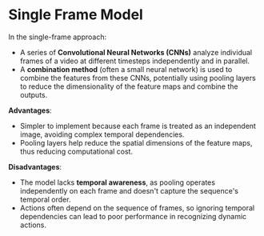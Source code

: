 # Single Frame Model

In the single-frame approach:

- A series of **Convolutional Neural Networks (CNNs)** analyze individual frames of a video at different timesteps independently and in parallel.
- A **combination method** (often a small neural network) is used to combine the features from these CNNs, potentially using pooling layers to reduce the dimensionality of the feature maps and combine the outputs.

**Advantages**:

- Simpler to implement because each frame is treated as an independent image, avoiding complex temporal dependencies.
- Pooling layers help reduce the spatial dimensions of the feature maps, thus reducing computational cost.

**Disadvantages**:

- The model lacks **temporal awareness**, as pooling operates independently on each frame and doesn't capture the sequence's temporal order.
- Actions often depend on the sequence of frames, so ignoring temporal dependencies can lead to poor performance in recognizing dynamic actions.
